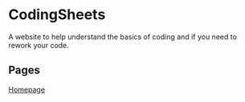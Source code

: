 # CodingSheets
A website to help understand the basics of coding and if you need to rework your code.

## Pages
[Homepage](homepage.html)
